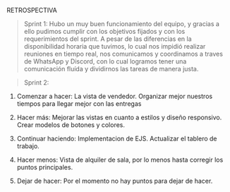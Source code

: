 RETROSPECTIVA
> Sprint 1:
   Hubo un muy buen funcionamiento del equipo, y gracias a ello pudimos cumplir con los objetivos fijados y con los requerimientos del sprint. A pesar de las diferencias en la disponibilidad horaria que tuvimos, lo cual nos impidió realizar reuniones en tiempo real, nos comunicamos y coordinamos a traves de WhatsApp y Discord, con lo cual logramos tener una comunicación fluída y dividirnos las tareas de manera justa. 

> Sprint 2:
   1. Comenzar a hacer:
      La vista de vendedor.
      Organizar mejor nuestros tiempos para llegar mejor con las entregas
      
   2. Hacer más:
      Mejorar las vistas en cuanto a estilos y diseño responsivo.
      Crear modelos de botones y colores.
      
   3. Continuar haciendo:
      Implementacion de EJS.
      Actualizar el tablero de trabajo.
      
   4. Hacer menos:
      Vista de alquiler de sala, por lo menos hasta corregir los puntos principales.
      
   5. Dejar de hacer:
      Por el momento no hay puntos para dejar de hacer.
   
